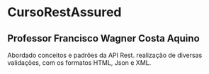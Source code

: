 # CursoRestAssured
## Professor Francisco Wagner Costa Aquino

Abordado conceitos e padrões da API Rest. realização de diversas validações, com os formatos HTML, Json e XML.
